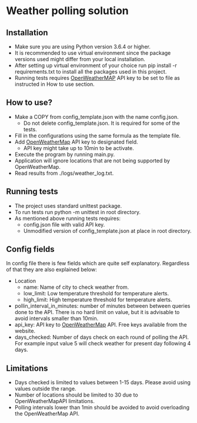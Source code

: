 # Weather polling solution

## Installation
* Make sure you are using Python version 3.6.4 or higher.
* It is recommended to use virtual environment since the package versions used might differ from your local installation.
* After setting up virtual environment of your choice run pip install -r requirements.txt to install all the packages used in this project.
* Running tests requires [OpenWeatherMAP](https://openweathermap.org/) API key to be set to file as instructed in How to use section.

## How to use?
* Make a COPY from config_template.json with the name config.json.
    * Do not delete config_template.json. It is required for some of the tests.
* Fill in the configurations using the same formula as the template file.
* Add [OpenWeatherMap](https://openweathermap.org/) API key to designated field.
    * API key might take up to 10min to be activate.
* Execute the program by running main.py.
* Application will ignore locations that are not being supported by OpenWeatherMap.
* Read results from ./logs/weather_log.txt.

## Running tests
* The project uses standard unittest package.
* To run tests run python -m unittest in root directory.
* As mentioned above running tests requires:
    * config.json file with valid API key.
    * Unmodified version of config_template.json at place in root directory.

## Config fields
In config file there is few fields which are quite self explanatory. Regardless of that they are also explained below:
* Location
	* name: Name of city to check weather from.
	* low_limit: Low temperature threshold for temperature alerts.
	* high_limit: High temperature threshold for temperature alerts.
* pollin_interval_in_minutes: number of minutes between between queries done to the API. There is no hard limit on value, but it is advisable to avoid intervals smaller than 10min.
* api_key: API key to [OpenWeatherMap](https://openweathermap.org/) API. Free keys available from the website.
* days_checked: Number of days check on each round of polling the API. For example input value 5 will check weather for present day following 4 days.

## Limitations
* Days checked is limited to values between 1-15 days. Please avoid using
values outside the range.
* Number of locations should be limited to 30 due to OpenWeatherMapAPI
limitations.
* Polling intervals lower than 1min should be avoided to avoid overloading the
OpenWeatherMap API.

